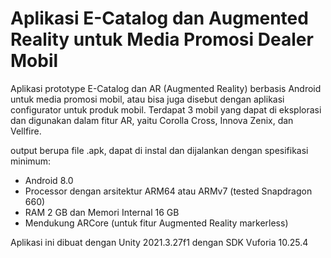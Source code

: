 # Aplikasi E-Catalog dan Augmented Reality untuk Media Promosi Dealer Mobil

Aplikasi prototype E-Catalog dan AR (Augmented Reality) berbasis Android untuk media promosi mobil, atau bisa juga disebut dengan aplikasi configurator untuk produk mobil. Terdapat 3 mobil yang dapat di eksplorasi dan digunakan dalam fitur AR, yaitu Corolla Cross, Innova Zenix, dan Vellfire.

output berupa file .apk, dapat di instal dan dijalankan dengan spesifikasi minimum:
- Android 8.0
- Processor dengan arsitektur ARM64 atau ARMv7 (tested Snapdragon 660)
- RAM 2 GB dan Memori Internal 16 GB
- Mendukung ARCore (untuk fitur Augmented Reality markerless)

Aplikasi ini dibuat dengan Unity 2021.3.27f1 dengan SDK Vuforia 10.25.4
